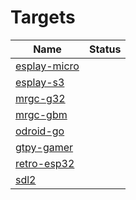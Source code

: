 # Targets

| Name                                              | Status            |
|---------------------------------------------------|-------------------|
| [esplay-micro](esplay-micro/docs/README.md)       |   |
| [esplay-s3](esplay-s3/docs/README.md)             |   |
| [mrgc-g32](mrgc-g32/docs/README.md)               |   |
| [mrgc-gbm](mrgc-gbm/docs/README.md)               |   |
| [odroid-go](odroid-go/docs/README.md)             |   |
| [gtpy-gamer](qtpy-gamer/docs/README.md)           |   |
| [retro-esp32](retro-esp32/docs/README.md)         |   |
| [sdl2](sdl2/docs/README.md)                       |   |
